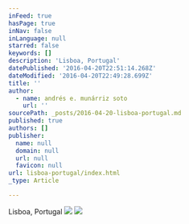 ```yaml
---
inFeed: true
hasPage: true
inNav: false
inLanguage: null
starred: false
keywords: []
description: 'Lisboa, Portugal'
datePublished: '2016-04-20T22:51:14.268Z'
dateModified: '2016-04-20T22:49:28.699Z'
title: ''
author:
  - name: andrés e. munárriz soto
    url: ''
sourcePath: _posts/2016-04-20-lisboa-portugal.md
published: true
authors: []
publisher:
  name: null
  domain: null
  url: null
  favicon: null
url: lisboa-portugal/index.html
_type: Article

---
```

Lisboa, Portugal
![](https://the-grid-user-content.s3-us-west-2.amazonaws.com/c1afce1d-ca50-4898-90cd-51fab6012b26.jpg)
![](https://the-grid-user-content.s3-us-west-2.amazonaws.com/f3da2269-cc4a-422b-a16b-40cf5cbb1f42.jpg)